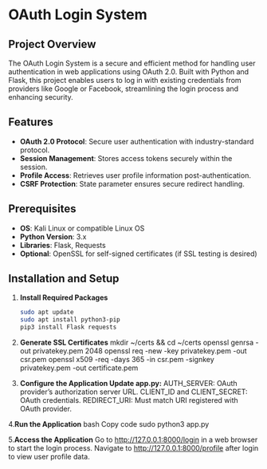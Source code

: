 # OAuth Login System

## Project Overview
The OAuth Login System is a secure and efficient method for handling user authentication in web applications using OAuth 2.0. Built with Python and Flask, this project enables users to log in with existing credentials from providers like Google or Facebook, streamlining the login process and enhancing security.

## Features
- **OAuth 2.0 Protocol**: Secure user authentication with industry-standard protocol.
- **Session Management**: Stores access tokens securely within the session.
- **Profile Access**: Retrieves user profile information post-authentication.
- **CSRF Protection**: State parameter ensures secure redirect handling.

## Prerequisites
- **OS**: Kali Linux or compatible Linux OS
- **Python Version**: 3.x
- **Libraries**: Flask, Requests
- **Optional**: OpenSSL for self-signed certificates (if SSL testing is desired)

## Installation and Setup

1. **Install Required Packages**
   ```bash
   sudo apt update
   sudo apt install python3-pip
   pip3 install Flask requests
   
2. **Generate SSL Certificates**
mkdir ~/certs && cd ~/certs
openssl genrsa -out privatekey.pem 2048
openssl req -new -key privatekey.pem -out csr.pem
openssl x509 -req -days 365 -in csr.pem -signkey privatekey.pem -out certificate.pem

3. **Configure the Application Update app.py:**
AUTH_SERVER: OAuth provider’s authorization server URL.
CLIENT_ID and CLIENT_SECRET: OAuth credentials.
REDIRECT_URI: Must match URI registered with OAuth provider.

4.**Run the Application**
bash
Copy code
sudo python3 app.py

5.**Access the Application**
Go to http://127.0.0.1:8000/login in a web browser to start the login process.
Navigate to http://127.0.0.1:8000/profile after login to view user profile data.
